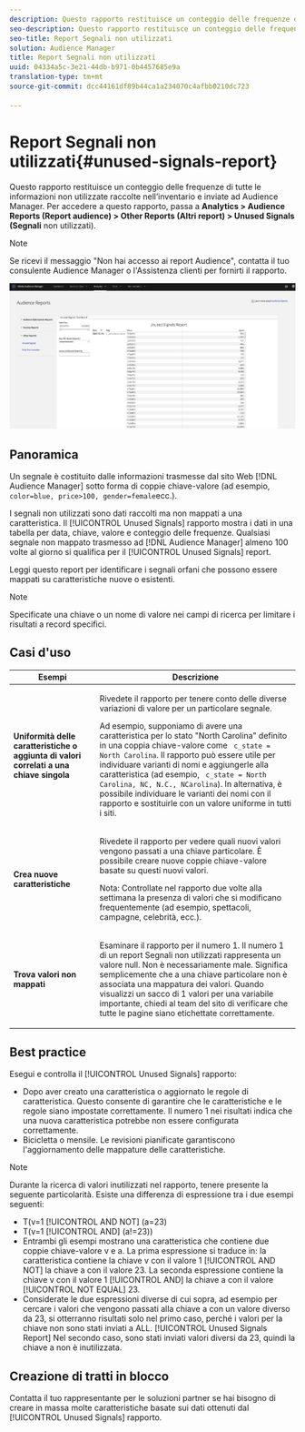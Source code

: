 ```yaml
---
description: Questo rapporto restituisce un conteggio delle frequenze di tutte le informazioni non utilizzate raccolte nell’inventario e inviate ad Audience Manager.
seo-description: Questo rapporto restituisce un conteggio delle frequenze di tutte le informazioni non utilizzate raccolte nell’inventario e inviate ad Audience Manager.
seo-title: Report Segnali non utilizzati
solution: Audience Manager
title: Report Segnali non utilizzati
uuid: 04334a5c-3e21-44db-b971-0b4457685e9a
translation-type: tm+mt
source-git-commit: dcc44161df89b44ca1a234070c4afbb0210dc723

---
```



# Report Segnali non utilizzati{#unused-signals-report}

Questo rapporto restituisce un conteggio delle frequenze di tutte le informazioni non utilizzate raccolte nell’inventario e inviate ad Audience Manager. Per accedere a questo rapporto, passa a **Analytics > Audience Reports (Report audience) > Other Reports (Altri report) > Unused Signals (Segnali** non utilizzati).

>[!NOTE]
>
>Se ricevi il messaggio &quot;Non hai accesso ai report Audience&quot;, contatta il tuo consulente Audience Manager o l&#39;Assistenza clienti per fornirti il rapporto.

![Screenshot del report sui segnali inutilizzati](/help/using/reporting/dynamic-reports/assets/unused-signals.png)

## Panoramica

Un segnale è costituito dalle informazioni trasmesse dal sito Web [!DNL Audience Manager] sotto forma di coppie [](../../reference/key-value-pairs-explained.md) chiave-valore (ad esempio, `color=blue, price>100, gender=female`ecc.).

I segnali non utilizzati sono dati raccolti ma non mappati a una caratteristica. Il [!UICONTROL Unused Signals] rapporto mostra i dati in una tabella per data, chiave, valore e conteggio delle frequenze. Qualsiasi segnale non mappato trasmesso ad [!DNL Audience Manager] almeno 100 volte al giorno si qualifica per il [!UICONTROL Unused Signals] report.

Leggi questo report per identificare i segnali orfani che possono essere mappati su caratteristiche nuove o esistenti.

>[!NOTE]
>
>Specificate una chiave o un nome di valore nei campi di ricerca per limitare i risultati a record specifici.

## Casi d&#39;uso

<table id="table_E5EE0EC078E14EF4B197243488517A2D"> 
 <thead> 
  <tr> 
   <th colname="col1" class="entry"> Esempi </th> 
   <th colname="col2" class="entry"> Descrizione </th> 
  </tr> 
 </thead>
 <tbody> 
  <tr> 
   <td colname="col1"> <p><b>Uniformità delle caratteristiche o aggiunta di valori correlati a una chiave singola</b> </p> </td> 
   <td colname="col2"> <p>Rivedete il rapporto per tenere conto delle diverse variazioni di valore per un particolare segnale. </p> <p>Ad esempio, supponiamo di avere una caratteristica per lo stato "North Carolina" definito in una coppia chiave-valore come <code> c_state = North Carolina</code>. Il rapporto può essere utile per individuare varianti di nomi e aggiungerle alla caratteristica (ad esempio, <code> c_state = North Carolina, NC, N.C., NCarolina</code>). In alternativa, è possibile individuare le varianti dei nomi con il rapporto e sostituirle con un valore uniforme in tutti i siti. </p> <p> </p> </td> 
  </tr> 
  <tr> 
   <td colname="col1"> <p><b>Crea nuove caratteristiche</b> </p> </td> 
   <td colname="col2"> <p>Rivedete il rapporto per vedere quali nuovi valori vengono passati a una chiave particolare. È possibile creare nuove coppie chiave-valore basate su questi nuovi valori. </p> <p> <p>Nota:  Controllate nel rapporto due volte alla settimana la presenza di valori che si modificano frequentemente (ad esempio, spettacoli, campagne, celebrità, ecc.). </p> </p> </td> 
  </tr> 
  <tr> 
   <td colname="col1"> <p><b>Trova valori non mappati</b> </p> </td> 
   <td colname="col2"> <p>Esaminare il rapporto per il numero 1. Il numero 1 di un report <span class="wintitle"> Segnali</span> non utilizzati rappresenta un valore null. Non è necessariamente male. Significa semplicemente che a una chiave particolare non è associata una mappatura dei valori. Quando visualizzi un sacco di 1 valori per una variabile importante, chiedi al team del sito di verificare che tutte le pagine siano etichettate correttamente. </p> </td> 
  </tr> 
 </tbody> 
</table>

## Best practice

Esegui e controlla il [!UICONTROL Unused Signals] rapporto:

* Dopo aver creato una caratteristica o aggiornato le regole di caratteristica. Questo consente di garantire che le caratteristiche e le regole siano impostate correttamente. Il numero 1 nei risultati indica che una nuova caratteristica potrebbe non essere configurata correttamente.
* Bicicletta o mensile. Le revisioni pianificate garantiscono l&#39;aggiornamento delle mappature delle caratteristiche.

>[!NOTE]
>
>Durante la ricerca di valori inutilizzati nel rapporto, tenere presente la seguente particolarità. Esiste una differenza di espressione tra i due esempi seguenti:

* T(v=1 [!UICONTROL AND NOT] (a=23)
* T(v=1 [!UICONTROL AND] (a!=23))
* Entrambi gli esempi mostrano una caratteristica che contiene due coppie chiave-valore v e a. La prima espressione si traduce in: la caratteristica contiene la chiave v con il valore 1 [!UICONTROL AND NOT] la chiave a con il valore 23. La seconda espressione contiene la chiave v con il valore 1 [!UICONTROL AND] la chiave a con il valore [!UICONTROL NOT EQUAL] 23.
* Considerate le due espressioni diverse di cui sopra, ad esempio per cercare i valori che vengono passati alla chiave a con un valore diverso da 23, si otterranno risultati solo nel primo caso, perché i valori per la chiave non sono stati inviati a ALL. [!UICONTROL Unused Signals Report] Nel secondo caso, sono stati inviati valori diversi da 23, quindi la chiave a non è inutilizzata.

## Creazione di tratti in blocco

Contatta il tuo rappresentante per le soluzioni partner se hai bisogno di creare in massa molte caratteristiche basate sui dati ottenuti dal [!UICONTROL Unused Signals] rapporto.
